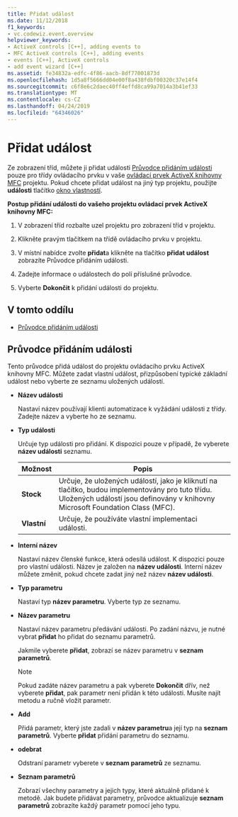 ```yaml
---
title: Přidat událost
ms.date: 11/12/2018
f1_keywords:
- vc.codewiz.event.overview
helpviewer_keywords:
- ActiveX controls [C++], adding events to
- MFC ActiveX controls [C++], adding events
- events [C++], ActiveX controls
- add event wizard [C++]
ms.assetid: fe34832a-edfc-4f86-aacb-8df77001873d
ms.openlocfilehash: 1d5a8f5666dd04e00f8a438fdbf00320c37e14f4
ms.sourcegitcommit: c6f8e6c2daec40ff4effd8ca99a7014a3b41ef33
ms.translationtype: MT
ms.contentlocale: cs-CZ
ms.lasthandoff: 04/24/2019
ms.locfileid: "64346026"
---
```

# <a name="add-an-event"></a>Přidat událost

Ze zobrazení tříd, můžete ji přidat události [Průvodce přidáním události](#add-event-wizard) pouze pro třídy ovládacího prvku v vaše [ovládací prvek ActiveX knihovny MFC](../mfc/reference/creating-an-mfc-activex-control.md) projektu. Pokud chcete přidat událost na jiný typ projektu, použijte **události** tlačítko [okno vlastností](/visualstudio/ide/reference/properties-window).

**Postup přidání události do vašeho projektu ovládací prvek ActiveX knihovny MFC:**

1. V zobrazení tříd rozbalte uzel projektu pro zobrazení tříd v projektu.

1. Klikněte pravým tlačítkem na třídě ovládacího prvku v projektu.

1. V místní nabídce zvolte **přidat**a klikněte na tlačítko **přidat událost** zobrazíte Průvodce přidáním události.

1. Zadejte informace o událostech do polí příslušné průvodce.

1. Vyberte **Dokončit** k přidání události do projektu.

## <a name="in-this-section"></a>V tomto oddílu

- [Průvodce přidáním události](#add-event-wizard)

## <a name="add-event-wizard"></a>Průvodce přidáním události

Tento průvodce přidá událost do projektu ovládacího prvku ActiveX knihovny MFC. Můžete zadat vlastní událost, přizpůsobení typické základní událost nebo vyberte ze seznamu uložených událostí.

- **Název události**

   Nastaví název používají klienti automatizace k vyžádání události z třídy. Zadejte název a vyberte ho ze seznamu.

- **Typ události**

   Určuje typ události pro přidání. K dispozici pouze v případě, že vyberete **název události** seznamu.

   |Možnost|Popis|
   |------------|-----------------|
   |**Stock**|Určuje, že uložených událostí, jako je kliknutí na tlačítko, budou implementovány pro tuto třídu. Uložených událostí jsou definovány v knihovny Microsoft Foundation Class (MFC).|
   |**Vlastní**|Určuje, že používáte vlastní implementaci události.|

- **Interní název**

   Nastaví název členské funkce, která odesílá událost. K dispozici pouze pro vlastní události. Název je založen na **název události**. Interní název můžete změnit, pokud chcete zadat jiný než název **název události**.

- **Typ parametru**

   Nastaví typ **název parametru**. Vyberte typ ze seznamu.

- **Název parametru**

   Nastaví název parametru předávání události. Po zadání názvu, je nutné vybrat **přidat** ho přidat do seznamu parametrů.

   Jakmile vyberete **přidat**, zobrazí se název parametru v **seznam parametrů**.

   > [!NOTE]
   > Pokud zadáte název parametru a pak vyberete **Dokončit** dřív, než vyberete **přidat**, pak parametr není přidán k této události. Musíte najít metodu a ručně vložit parametr.

- **Add**

   Přidá parametr, který jste zadali v **název parametru**a její typ na **seznam parametrů**. Vyberte **přidat** přidání parametru do seznamu.

- **odebrat**

   Odstraní parametr vyberete v **seznam parametrů** ze seznamu.

- **Seznam parametrů**

   Zobrazí všechny parametry a jejich typy, které aktuálně přidané k metodě. Jak budete přidávat parametry, průvodce aktualizuje **seznam parametrů** zobrazíte každý parametr pomocí jeho typu.
